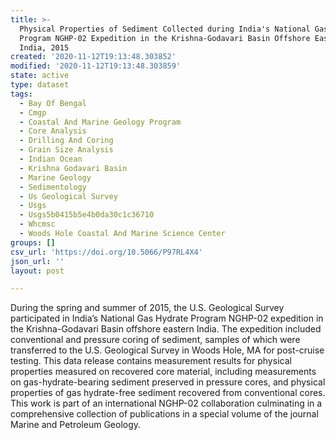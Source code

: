 ```yaml
---
title: >-
  Physical Properties of Sediment Collected during India's National Gas Hydrate
  Program NGHP-02 Expedition in the Krishna-Godavari Basin Offshore Eastern
  India, 2015
created: '2020-11-12T19:13:48.303852'
modified: '2020-11-12T19:13:48.303859'
state: active
type: dataset
tags:
  - Bay Of Bengal
  - Cmgp
  - Coastal And Marine Geology Program
  - Core Analysis
  - Drilling And Coring
  - Grain Size Analysis
  - Indian Ocean
  - Krishna Godavari Basin
  - Marine Geology
  - Sedimentology
  - Us Geological Survey
  - Usgs
  - Usgs5b0415b5e4b0da30c1c36710
  - Whcmsc
  - Woods Hole Coastal And Marine Science Center
groups: []
csv_url: 'https://doi.org/10.5066/P97RL4X4'
json_url: ''
layout: post

---
```

During the spring and summer of 2015, the U.S. Geological Survey participated in India’s National Gas Hydrate Program NGHP-02 expedition in the Krishna-Godavari Basin offshore eastern India. The expedition included conventional and pressure coring of sediment, samples of which were transferred to the U.S. Geological Survey in Woods Hole, MA for post-cruise testing. This data release contains measurement results for physical properties measured on recovered core material, including measurements on gas-hydrate-bearing sediment preserved in pressure cores, and physical properties of gas hydrate-free sediment recovered from conventional cores. This work is part of an international NGHP-02 collaboration culminating in a comprehensive collection of publications in a special volume of the journal Marine and Petroleum Geology.
